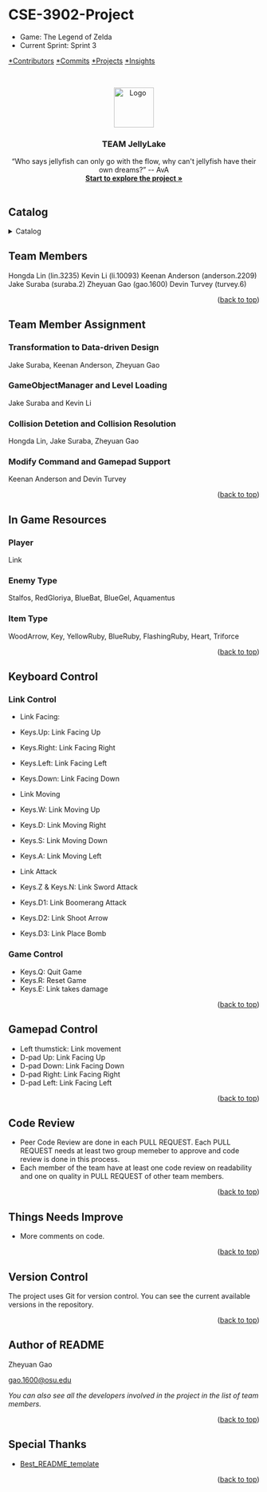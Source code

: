 # CSE-3902-Project

* Game: The Legend of Zelda
* Current Sprint: Sprint 3
<!-- PROJECT SHIELDS -->

[*Contributors][contributors-url]
[  *Commits][commits-url]
[  *Projects][projects-url]
[  *Insights][insights-url]


<!-- PROJECT LOGO -->
<br />

<p align="center">
  <a href="https://github.com/ThasianX/CSE-3902-Project/tree/feature/SprintReflectionAndREADME/Project1/">
    <img src="TeamLogo/AVA.png" alt="Logo" width="80" height="80">
  </a>

  <h3 align="center">TEAM JellyLake</h3>
  <p align="center">
    “Who says jellyfish can only go with the flow, why can't jellyfish have their own dreams?” -- AvA
    <br />
    <a href="https://github.com/ThasianX/CSE-3902-Project/tree/main/Project1"><strong>Start to explore the project »</strong></a>
    <br />
    <br />
  </p>

</p>

<div id="top"></div>
 
 
## Catalog

<details>
  <summary>Catalog</summary>
  <ol>
    <li><a href="#Team-Members">Team Members</a></li>
    <li>
      <a href="#Team-Member-Assignment">Team Member Assignment</a>
      <ul>
        <li><a href="#Transformation-to-Data-driven-Design">Transformation to Data-driven Design</a></li>
        <li><a href="#GameObjectManager-and-Level-Loading">GameObjectManager and Level Loading</a></li>
        <li><a href="#Collision-Detetion-and-Collision-Resolution">Collision Detetion and Collision Resolution</a></li>
        <li><a href="#Modify-Command-and-Gamepad-Support">Modify Command and Gamepad Support</a></li>
      </ul>
    </li>
    <li>
      <a href="#In-Game-Resources">In Game Resources</a>
      <ul>
        <li><a href="#Player">Player</a></li>
        <li><a href="#Enemy-Type">Enemy Type</a></li>
        <li><a href="#Item-Type">Item Type</a></li>
      </ul>
    </li>
    <li>
      <a href="#Keyboard-Control">Keyboard Control</a>
      <ul>
        <li><a href="#Link-Control">Link Control</a></li>
        <li><a href="#Game-Control">Game Control</a></li>
      </ul>
    </li>
    <li><a href="#Gamepad-Control">Gamepad Control</a></li>
    <li><a href="#Code-Review">Code Review</a></li>
    <li><a href="#Things-Needs-Improve">Things Needs Improve</a></li>
    <li><a href="#Version-Control">Version Control</a></li>
    <li><a href="#Author-of-README">Author of README</a></li>
    <li><a href="#Special-Thanks">Special Thanks</a></li>
  </ol>
</details>  


## Team Members

Hongda Lin (lin.3235)
Kevin Li (li.10093)
Keenan Anderson (anderson.2209)
Jake Suraba (suraba.2)
Zheyuan Gao (gao.1600)
Devin Turvey (turvey.6)

<p align="right">(<a href="#top">back to top</a>)</p>


## Team Member Assignment

### Transformation to Data-driven Design
Jake Suraba, Keenan Anderson, Zheyuan Gao

### GameObjectManager and Level Loading
Jake Suraba and Kevin Li

### Collision Detetion and Collision Resolution
Hongda Lin, Jake Suraba, Zheyuan Gao

### Modify Command and Gamepad Support
Keenan Anderson and Devin Turvey

<p align="right">(<a href="#top">back to top</a>)</p>


## In Game Resources 

### Player
Link

### Enemy Type
Stalfos, RedGloriya, BlueBat, BlueGel, Aquamentus

### Item Type
WoodArrow, Key, YellowRuby, BlueRuby, FlashingRuby, Heart, Triforce

<p align="right">(<a href="#top">back to top</a>)</p>


## Keyboard Control

### Link Control
* Link Facing:
* Keys.Up: Link Facing Up
* Keys.Right: Link Facing Right
* Keys.Left: Link Facing Left
* Keys.Down: Link Facing Down

* Link Moving
* Keys.W: Link Moving Up
* Keys.D: Link Moving Right
* Keys.S: Link Moving Down
* Keys.A: Link Moving Left

* Link Attack
* Keys.Z & Keys.N: Link Sword Attack
* Keys.D1: Link Boomerang Attack
* Keys.D2: Link Shoot Arrow
* Keys.D3: Link Place Bomb

### Game Control
* Keys.Q: Quit Game
* Keys.R: Reset Game
* Keys.E: Link takes damage 

<p align="right">(<a href="#top">back to top</a>)</p>


## Gamepad Control
* Left thumstick: Link movement
* D-pad Up: Link Facing Up
* D-pad Down: Link Facing Down
* D-pad Right: Link Facing Right
* D-pad Left: Link Facing Left

<p align="right">(<a href="#top">back to top</a>)</p>


## Code Review

* Peer Code Review are done in each PULL REQUEST. Each PULL REQUEST needs at least two group memeber to approve and code review is done in this process.
* Each member of the team have at least one code review on readability and one on quality in PULL REQUEST of other team members. 

<p align="right">(<a href="#top">back to top</a>)</p>


## Things Needs Improve

* More comments on code.

<p align="right">(<a href="#top">back to top</a>)</p>


## Version Control

The project uses Git for version control. You can see the current available versions in the repository.

<p align="right">(<a href="#top">back to top</a>)</p>


## Author of README

Zheyuan Gao

gao.1600@osu.edu

 *You can also see all the developers involved in the project in the list of team members.*

<p align="right">(<a href="#top">back to top</a>)</p>


## Special Thanks

- [Best_README_template](https://github.com/shaojintian/Best_README_template)

<p align="right">(<a href="#top">back to top</a>)</p>

<!-- links -->
[your-project-path]:ThasianX/CSE-3902-Project
[contributors-url]: https://github.com/ThasianX/CSE-3902-Project/graphs/contributors
[commits-url]: https://github.com/ThasianX/CSE-3902-Project/commits
[projects-url]: https://github.com/ThasianX/CSE-3902-Project/projects
[insights-url]: https://github.com/ThasianX/CSE-3902-Project/pulse






